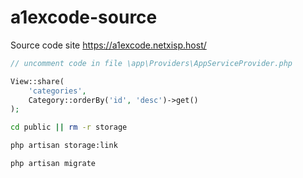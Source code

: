 # a1excode-source

Source code site https://a1excode.netxisp.host/

``` php
// uncomment code in file \app\Providers\AppServiceProvider.php

View::share(
    'categories',
    Category::orderBy('id', 'desc')->get()
);

```

``` bash
cd public || rm -r storage

php artisan storage:link

php artisan migrate
```
